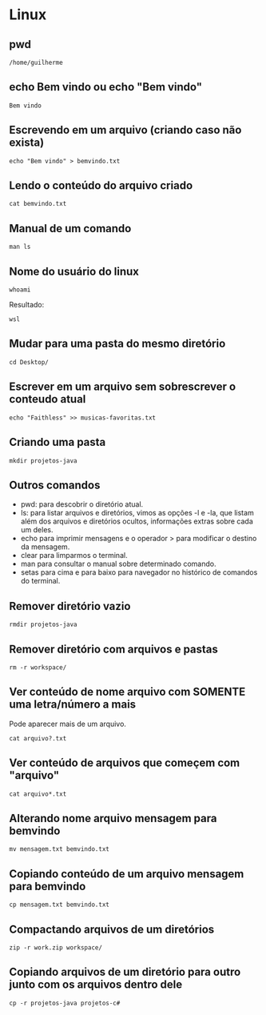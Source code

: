 # Linux

## pwd

````
/home/guilherme
````
## echo Bem vindo ou echo "Bem vindo"

````
Bem vindo
````

## Escrevendo em um arquivo (criando caso não exista)

````
echo "Bem vindo" > bemvindo.txt
````
## Lendo o conteúdo do arquivo criado

````
cat bemvindo.txt
````

## Manual de um comando

````
man ls
````
## Nome do usuário do linux

````
whoami
````
Resultado:
````
wsl
````

## Mudar para uma pasta do mesmo diretório

````
cd Desktop/
````

## Escrever em um arquivo sem sobrescrever o conteudo atual

````
echo "Faithless" >> musicas-favoritas.txt
````

## Criando uma pasta 

````
mkdir projetos-java
````

##  Outros comandos

- pwd: para descobrir o diretório atual.
- ls: para listar arquivos e diretórios, vimos as opções -l e -la, que listam além dos arquivos e diretórios ocultos, informações extras sobre cada um deles.
- echo para imprimir mensagens e o operador > para modificar o destino da mensagem.
- clear para limparmos o terminal.
- man para consultar o manual sobre determinado comando.
- setas para cima e para baixo para navegador no histórico de comandos do terminal.

## Remover diretório vazio

````
rmdir projetos-java
````

## Remover diretório com arquivos e pastas

````
rm -r workspace/
````
## Ver conteúdo de nome arquivo com SOMENTE uma letra/número a mais

Pode aparecer mais de um arquivo.

````
cat arquivo?.txt
````

## Ver conteúdo de arquivos que começem com "arquivo"

````
cat arquivo*.txt
````

## Alterando nome arquivo mensagem para bemvindo

````
mv mensagem.txt bemvindo.txt
````

## Copiando conteúdo de um arquivo mensagem para bemvindo

````
cp mensagem.txt bemvindo.txt
````

## Compactando arquivos de um diretórios

````
zip -r work.zip workspace/
````

## Copiando arquivos de um diretório para outro junto com os arquivos dentro dele
````
cp -r projetos-java projetos-c#
````

